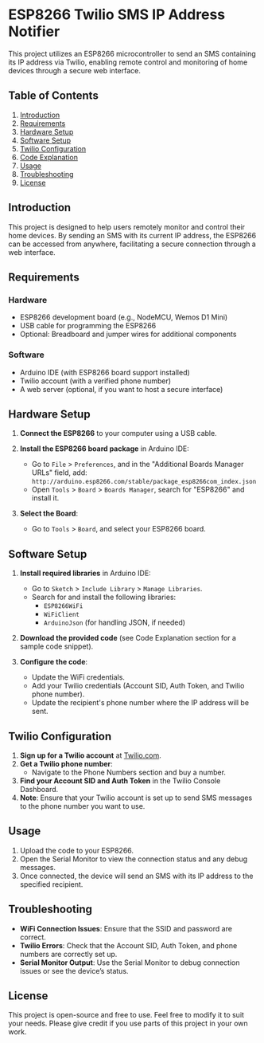 # ESP8266 Twilio SMS IP Address Notifier

This project utilizes an ESP8266 microcontroller to send an SMS containing its IP address via Twilio, enabling remote control and monitoring of home devices through a secure web interface.

## Table of Contents

1. [Introduction](#introduction)
2. [Requirements](#requirements)
3. [Hardware Setup](#hardware-setup)
4. [Software Setup](#software-setup)
5. [Twilio Configuration](#twilio-configuration)
6. [Code Explanation](#code-explanation)
7. [Usage](#usage)
8. [Troubleshooting](#troubleshooting)
9. [License](#license)

## Introduction

This project is designed to help users remotely monitor and control their home devices. By sending an SMS with its current IP address, the ESP8266 can be accessed from anywhere, facilitating a secure connection through a web interface.

## Requirements

### Hardware
- ESP8266 development board (e.g., NodeMCU, Wemos D1 Mini)
- USB cable for programming the ESP8266
- Optional: Breadboard and jumper wires for additional components

### Software
- Arduino IDE (with ESP8266 board support installed)
- Twilio account (with a verified phone number)
- A web server (optional, if you want to host a secure interface)

## Hardware Setup

1. **Connect the ESP8266** to your computer using a USB cable.
2. **Install the ESP8266 board package** in Arduino IDE:
   - Go to `File` > `Preferences`, and in the "Additional Boards Manager URLs" field, add: `http://arduino.esp8266.com/stable/package_esp8266com_index.json`
   - Open `Tools` > `Board` > `Boards Manager`, search for "ESP8266" and install it.

3. **Select the Board**:
   - Go to `Tools` > `Board`, and select your ESP8266 board.

## Software Setup

1. **Install required libraries** in Arduino IDE:
   - Go to `Sketch` > `Include Library` > `Manage Libraries`.
   - Search for and install the following libraries:
     - `ESP8266WiFi`
     - `WiFiClient`
     - `ArduinoJson` (for handling JSON, if needed)

2. **Download the provided code** (see Code Explanation section for a sample code snippet).

3. **Configure the code**:
   - Update the WiFi credentials.
   - Add your Twilio credentials (Account SID, Auth Token, and Twilio phone number).
   - Update the recipient's phone number where the IP address will be sent.

## Twilio Configuration

1. **Sign up for a Twilio account** at [Twilio.com](https://www.twilio.com/).
2. **Get a Twilio phone number**:
   - Navigate to the Phone Numbers section and buy a number.
3. **Find your Account SID and Auth Token** in the Twilio Console Dashboard.
4. **Note**: Ensure that your Twilio account is set up to send SMS messages to the phone number you want to use.

## Usage

1. Upload the code to your ESP8266.
2. Open the Serial Monitor to view the connection status and any debug messages.
3. Once connected, the device will send an SMS with its IP address to the specified recipient.

## Troubleshooting

- **WiFi Connection Issues**: Ensure that the SSID and password are correct.
- **Twilio Errors**: Check that the Account SID, Auth Token, and phone numbers are correctly set up.
- **Serial Monitor Output**: Use the Serial Monitor to debug connection issues or see the device’s status.

## License

This project is open-source and free to use. Feel free to modify it to suit your needs. Please give credit if you use parts of this project in your own work.
